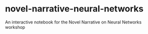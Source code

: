 # novel-narrative-neural-networks
An interactive notebook for the Novel Narrative on Neural Networks workshop
